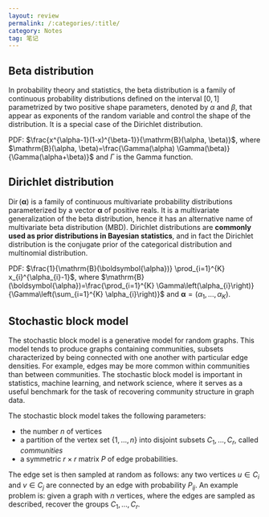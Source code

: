 ```yaml
---
layout: review
permalink: /:categories/:title/
category: Notes
tag: 笔记
---
```


## Beta distribution

In probability theory and statistics, the beta distribution is a family of continuous probability distributions defined on the interval $[0, 1]$ parametrized by two positive shape parameters, denoted by $\alpha$ and $\beta$, that appear as exponents of the random variable and control the shape of the distribution. It is a special case of the Dirichlet distribution.

PDF: $\frac{x^{\alpha-1}(1-x)^{\beta-1}}{\mathrm{B}(\alpha, \beta)}$, where $\mathrm{B}(\alpha, \beta)=\frac{\Gamma(\alpha) \Gamma(\beta)}{\Gamma(\alpha+\beta)}$ and $\Gamma$ is the Gamma function.



## Dirichlet distribution

$\operatorname {Dir} ({\boldsymbol {\alpha }})$ is a family of continuous multivariate probability distributions parameterized by a vector ${\boldsymbol {\alpha }}$ of positive reals. It is a multivariate generalization of the beta distribution, hence it has an alternative name of multivariate beta distribution (MBD). Dirichlet distributions are **commonly used as prior distributions in Bayesian statistics**, and in fact the Dirichlet distribution is the conjugate prior of the categorical distribution and multinomial distribution.

PDF: $\frac{1}{\mathrm{B}(\boldsymbol{\alpha})} \prod_{i=1}^{K} x_{i}^{\alpha_{i}-1}$, where $\mathrm{B}(\boldsymbol{\alpha})=\frac{\prod_{i=1}^{K} \Gamma\left(\alpha_{i}\right)}{\Gamma\left(\sum_{i=1}^{K} \alpha_{i}\right)}$ and $\boldsymbol{\alpha}=\left(\alpha_{1}, \ldots, \alpha_{K}\right)$.



## Stochastic block model

The stochastic block model is a generative model for random graphs. This model tends to produce graphs containing communities, subsets characterized by being connected with one another with particular edge densities. For example, edges may be more common within communities than between communities. The stochastic block model is important in statistics, machine learning, and network science, where it serves as a useful benchmark for the task of recovering community structure in graph data.

The stochastic block model takes the following parameters:

- the number $n$ of vertices
- a partition of the vertex set $\{1,\ldots,n\}$ into disjoint subsets ${C_{1},\ldots ,C_{r}}$, called *communities*
- a symmetric ${r\times r}$ matrix ${P}$ of edge probabilities.

The edge set is then sampled at random as follows: any two vertices $u \in C_i$ and $v \in C_j$ are connected by an edge with probability $P_{ij}$. An example problem is: given a graph with $n$ vertices, where the edges are sampled as described, recover the groups $C_1,\ldots,C_r$.

